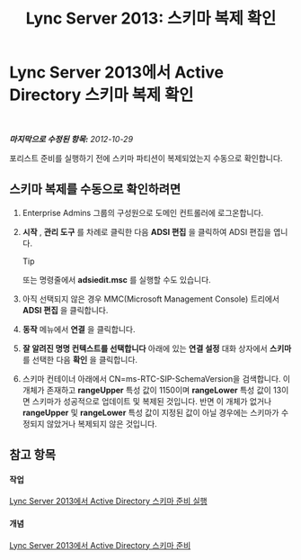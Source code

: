 ﻿---
title: 'Lync Server 2013: 스키마 복제 확인'
TOCTitle: 스키마 복제 확인
ms:assetid: ad01a7cf-aa79-4648-ba5a-a7a09172db36
ms:mtpsurl: https://technet.microsoft.com/ko-kr/library/Gg412822(v=OCS.15)
ms:contentKeyID: 49304703
ms.date: 08/10/2015
mtps_version: v=OCS.15
ms.translationtype: HT
---

# Lync Server 2013에서 Active Directory 스키마 복제 확인

 

_**마지막으로 수정된 항목:** 2012-10-29_

포리스트 준비를 실행하기 전에 스키마 파티션이 복제되었는지 수동으로 확인합니다.

## 스키마 복제를 수동으로 확인하려면

1.  Enterprise Admins 그룹의 구성원으로 도메인 컨트롤러에 로그온합니다.

2.  **시작** , **관리 도구** 를 차례로 클릭한 다음 **ADSI 편집** 을 클릭하여 ADSI 편집을 엽니다.
    

    > [!TIP]
    > 또는 명령줄에서 <STRONG>adsiedit.msc</STRONG> 를 실행할 수도 있습니다.



3.  아직 선택되지 않은 경우 MMC(Microsoft Management Console) 트리에서 **ADSI 편집** 을 클릭합니다.

4.  **동작** 메뉴에서 **연결** 을 클릭합니다.

5.  **잘 알려진 명명 컨텍스트를 선택합니다** 아래에 있는 **연결 설정** 대화 상자에서 **스키마** 를 선택한 다음 **확인** 을 클릭합니다.

6.  스키마 컨테이너 아래에서 CN=ms-RTC-SIP-SchemaVersion을 검색합니다. 이 개체가 존재하고 **rangeUpper** 특성 값이 1150이며 **rangeLower** 특성 값이 13이면 스키마가 성공적으로 업데이트 및 복제된 것입니다. 반면 이 개체가 없거나 **rangeUpper** 및 **rangeLower** 특성 값이 지정된 값이 아닐 경우에는 스키마가 수정되지 않았거나 복제되지 않은 것입니다.

## 참고 항목

#### 작업

[Lync Server 2013에서 Active Directory 스키마 준비 실행](lync-server-2013-running-schema-preparation.md)  

#### 개념

[Lync Server 2013에서 Active Directory 스키마 준비](lync-server-2013-preparing-the-active-directory-schema.md)

